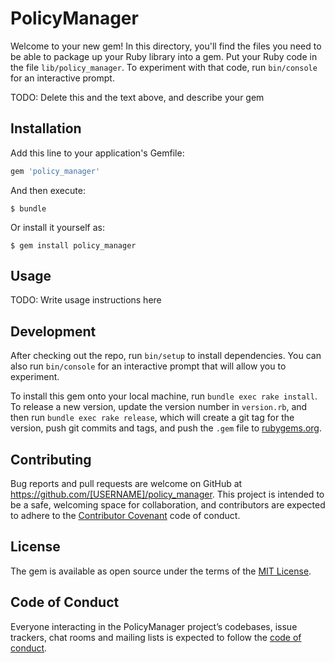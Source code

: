 # PolicyManager

Welcome to your new gem! In this directory, you'll find the files you need to be able to package up your Ruby library into a gem. Put your Ruby code in the file `lib/policy_manager`. To experiment with that code, run `bin/console` for an interactive prompt.

TODO: Delete this and the text above, and describe your gem

## Installation

Add this line to your application's Gemfile:

```ruby
gem 'policy_manager'
```

And then execute:

    $ bundle

Or install it yourself as:

    $ gem install policy_manager

## Usage

TODO: Write usage instructions here

## Development

After checking out the repo, run `bin/setup` to install dependencies. You can also run `bin/console` for an interactive prompt that will allow you to experiment.

To install this gem onto your local machine, run `bundle exec rake install`. To release a new version, update the version number in `version.rb`, and then run `bundle exec rake release`, which will create a git tag for the version, push git commits and tags, and push the `.gem` file to [rubygems.org](https://rubygems.org).

## Contributing

Bug reports and pull requests are welcome on GitHub at https://github.com/[USERNAME]/policy_manager. This project is intended to be a safe, welcoming space for collaboration, and contributors are expected to adhere to the [Contributor Covenant](http://contributor-covenant.org) code of conduct.

## License

The gem is available as open source under the terms of the [MIT License](https://opensource.org/licenses/MIT).

## Code of Conduct

Everyone interacting in the PolicyManager project’s codebases, issue trackers, chat rooms and mailing lists is expected to follow the [code of conduct](https://github.com/[USERNAME]/policy_manager/blob/master/CODE_OF_CONDUCT.md).
